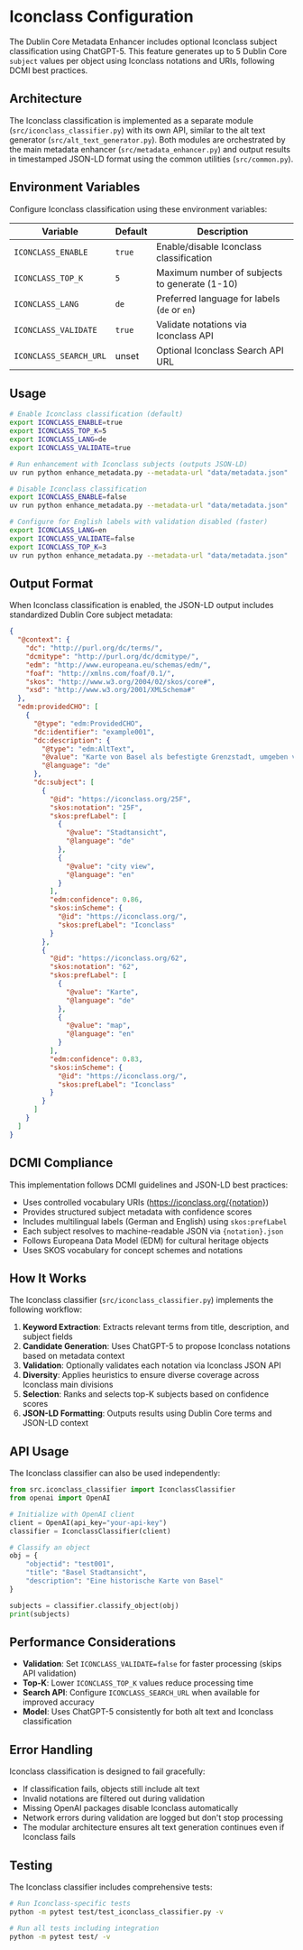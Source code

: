 # Iconclass Configuration

The Dublin Core Metadata Enhancer includes optional Iconclass subject classification using ChatGPT-5. This feature generates up to 5 Dublin Core `subject` values per object using Iconclass notations and URIs, following DCMI best practices.

## Architecture

The Iconclass classification is implemented as a separate module (`src/iconclass_classifier.py`) with its own API, similar to the alt text generator (`src/alt_text_generator.py`). Both modules are orchestrated by the main metadata enhancer (`src/metadata_enhancer.py`) and output results in timestamped JSON-LD format using the common utilities (`src/common.py`).

## Environment Variables

Configure Iconclass classification using these environment variables:

| Variable | Default | Description |
|----------|---------|-------------|
| `ICONCLASS_ENABLE` | `true` | Enable/disable Iconclass classification |
| `ICONCLASS_TOP_K` | `5` | Maximum number of subjects to generate (1-10) |
| `ICONCLASS_LANG` | `de` | Preferred language for labels (`de` or `en`) |
| `ICONCLASS_VALIDATE` | `true` | Validate notations via Iconclass API |
| `ICONCLASS_SEARCH_URL` | unset | Optional Iconclass Search API URL |

## Usage

```bash
# Enable Iconclass classification (default)
export ICONCLASS_ENABLE=true
export ICONCLASS_TOP_K=5
export ICONCLASS_LANG=de
export ICONCLASS_VALIDATE=true

# Run enhancement with Iconclass subjects (outputs JSON-LD)
uv run python enhance_metadata.py --metadata-url "data/metadata.json"

# Disable Iconclass classification
export ICONCLASS_ENABLE=false
uv run python enhance_metadata.py --metadata-url "data/metadata.json"

# Configure for English labels with validation disabled (faster)
export ICONCLASS_LANG=en
export ICONCLASS_VALIDATE=false
export ICONCLASS_TOP_K=3
uv run python enhance_metadata.py --metadata-url "data/metadata.json"
```

## Output Format

When Iconclass classification is enabled, the JSON-LD output includes standardized Dublin Core subject metadata:

```json
{
  "@context": {
    "dc": "http://purl.org/dc/terms/",
    "dcmitype": "http://purl.org/dc/dcmitype/",
    "edm": "http://www.europeana.eu/schemas/edm/",
    "foaf": "http://xmlns.com/foaf/0.1/",
    "skos": "http://www.w3.org/2004/02/skos/core#",
    "xsd": "http://www.w3.org/2001/XMLSchema#"
  },
  "edm:providedCHO": [
    {
      "@type": "edm:ProvidedCHO",
      "dc:identifier": "example001",
      "dc:description": {
        "@type": "edm:AltText",
        "@value": "Karte von Basel als befestigte Grenzstadt, umgeben von Breisgau und Sundgau.",
        "@language": "de"
      },
      "dc:subject": [
        {
          "@id": "https://iconclass.org/25F",
          "skos:notation": "25F",
          "skos:prefLabel": [
            {
              "@value": "Stadtansicht",
              "@language": "de"
            },
            {
              "@value": "city view", 
              "@language": "en"
            }
          ],
          "edm:confidence": 0.86,
          "skos:inScheme": {
            "@id": "https://iconclass.org/",
            "skos:prefLabel": "Iconclass"
          }
        },
        {
          "@id": "https://iconclass.org/62",
          "skos:notation": "62",
          "skos:prefLabel": [
            {
              "@value": "Karte",
              "@language": "de"
            },
            {
              "@value": "map",
              "@language": "en"
            }
          ],
          "edm:confidence": 0.83,
          "skos:inScheme": {
            "@id": "https://iconclass.org/",
            "skos:prefLabel": "Iconclass"
          }
        }
      ]
    }
  ]
}
```

## DCMI Compliance

This implementation follows DCMI guidelines and JSON-LD best practices:
- Uses controlled vocabulary URIs (https://iconclass.org/{notation})
- Provides structured subject metadata with confidence scores
- Includes multilingual labels (German and English) using `skos:prefLabel`
- Each subject resolves to machine-readable JSON via `{notation}.json`
- Follows Europeana Data Model (EDM) for cultural heritage objects
- Uses SKOS vocabulary for concept schemes and notations

## How It Works

The Iconclass classifier (`src/iconclass_classifier.py`) implements the following workflow:

1. **Keyword Extraction**: Extracts relevant terms from title, description, and subject fields
2. **Candidate Generation**: Uses ChatGPT-5 to propose Iconclass notations based on metadata context
3. **Validation**: Optionally validates each notation via Iconclass JSON API
4. **Diversity**: Applies heuristics to ensure diverse coverage across Iconclass main divisions
5. **Selection**: Ranks and selects top-K subjects based on confidence scores
6. **JSON-LD Formatting**: Outputs results using Dublin Core terms and JSON-LD context

## API Usage

The Iconclass classifier can also be used independently:

```python
from src.iconclass_classifier import IconclassClassifier
from openai import OpenAI

# Initialize with OpenAI client
client = OpenAI(api_key="your-api-key")
classifier = IconclassClassifier(client)

# Classify an object
obj = {
    "objectid": "test001",
    "title": "Basel Stadtansicht",
    "description": "Eine historische Karte von Basel"
}

subjects = classifier.classify_object(obj)
print(subjects)
```

## Performance Considerations

- **Validation**: Set `ICONCLASS_VALIDATE=false` for faster processing (skips API validation)
- **Top-K**: Lower `ICONCLASS_TOP_K` values reduce processing time
- **Search API**: Configure `ICONCLASS_SEARCH_URL` when available for improved accuracy
- **Model**: Uses ChatGPT-5 consistently for both alt text and Iconclass classification

## Error Handling

Iconclass classification is designed to fail gracefully:
- If classification fails, objects still include alt text
- Invalid notations are filtered out during validation
- Missing OpenAI packages disable Iconclass automatically
- Network errors during validation are logged but don't stop processing
- The modular architecture ensures alt text generation continues even if Iconclass fails

## Testing

The Iconclass classifier includes comprehensive tests:

```bash
# Run Iconclass-specific tests
python -m pytest test/test_iconclass_classifier.py -v

# Run all tests including integration
python -m pytest test/ -v
```